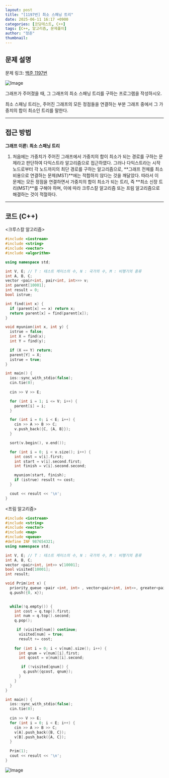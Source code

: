 ```yaml
---
layout: post
title: "[1197번] 최소 스패닝 트리"
date: 2025-06-11 16:17 +0900
categories: [코딩테스트, C++]
tags: [C++, 알고리즘, 문제풀이]
author: "정준"
thumbnail: 
---
```


## 문제 설명

문제 링크: [백준 1197번](https://www.acmicpc.net/problem/1197)

![Image](https://github.com/user-attachments/assets/b46ecc3a-5478-4eba-97c4-d9e57f783d2a)

그래프가 주어졌을 때, 그 그래프의 최소 스패닝 트리를 구하는 프로그램을 작성하시오.

최소 스패닝 트리는, 주어진 그래프의 모든 정점들을 연결하는 부분 그래프 중에서 그 가중치의 합이 최소인 트리를 말한다.

---

## 접근 방법

**그래프 이론**\\
**최소 스패닝 트리**

1. 처음에는 가중치가 주어진 그래프에서 가중치의 합이 최소가 되는 경로를 구하는 문제라고 판단하여 다익스트라 알고리즘으로 접근하였다.
그러나 다익스트라는 시작 노드로부터 각 노드까지의 최단 경로를 구하는 알고리즘으로,
**그래프 전체를 최소 비용으로 연결하는 문제(MST)**에는 적합하지 않다는 것을 깨달았다.
따라서 이 문제는 모든 정점을 연결하면서 가중치의 합이 최소가 되는 트리, 즉 **최소 신장 트리(MST)**를 구해야 하며,
이에 따라 크루스칼 알고리즘 또는 프림 알고리즘으로 해결하는 것이 적절하다.

---

## 코드 (C++)

<크루스칼 알고리즘>
```cpp
#include <iostream>
#include <string>
#include <vector>
#include <algorithm>

using namespace std;

int V, E; // T : 테스트 케이스의 수, N : 국가의 수, M : 비행기의 종류
int A, B, C;
vector <pair<int, pair<int, int>>> v;
int parent[10001];
int result = 0;
bool istrue;

int find(int x) {
  if (parent[x] == x) return x;
  return parent[x] = find(parent[x]);
}

void myunion(int x, int y) {
  istrue = false;
  int X = find(x);
  int Y = find(y);

  if (X == Y) return;
  parent[Y] = X;
  istrue = true;
}

int main() {
  ios::sync_with_stdio(false);
  cin.tie(0);
  
  cin >> V >> E;

  for (int i = 1; i <= V; i++) {
    parent[i] = i;
  }

  for (int i = 0; i < E; i++) {
    cin >> A >> B >> C;
    v.push_back({C, {A, B}});
  }

  sort(v.begin(), v.end());

  for (int i = 0; i < v.size(); i++) {
    int cost = v[i].first;
    int start = v[i].second.first;
    int finish = v[i].second.second;

    myunion(start, finish);
    if (istrue) result += cost;
  }

  cout << result << '\n';
}
```

<프림 알고리즘>
```cpp
#include <iostream>
#include <string>
#include <vector>
#include <map>
#include <queue>
#define INF 987654321;
using namespace std;

int V, E; // T : 테스트 케이스의 수, N : 국가의 수, M : 비행기의 종류
int A, B, C;
vector <pair<int, int>> v[10001];
bool visited[10001];
int result;

void Prim(int x) {
  priority_queue <pair <int, int> , vector<pair<int, int>>, greater<pair<int, int>>> q;
  q.push({0, x});
  

  while(!q.empty()) {
    int cost = q.top().first;
    int num = q.top().second;
    q.pop();

     if (visited[num]) continue;
      visited[num] = true;
      result += cost;
    
    for (int i = 0; i < v[num].size(); i++) {
      int qnum = v[num][i].first;
      int qcost = v[num][i].second;

       if (!visited[qnum]) {
        q.push({qcost, qnum});
      }
    }
  }
}

int main() {
  ios::sync_with_stdio(false);
  cin.tie(0);
  
  cin >> V >> E;
  for (int i = 0; i < E; i++) {
    cin >> A >> B >> C;
    v[A].push_back({B, C});
    v[B].push_back({A, C});
  }
  
  Prim(1);
  cout << result << '\n';
}
```




![Image](https://github.com/user-attachments/assets/b0383684-08a6-4bb6-9538-0aa718250e22)
